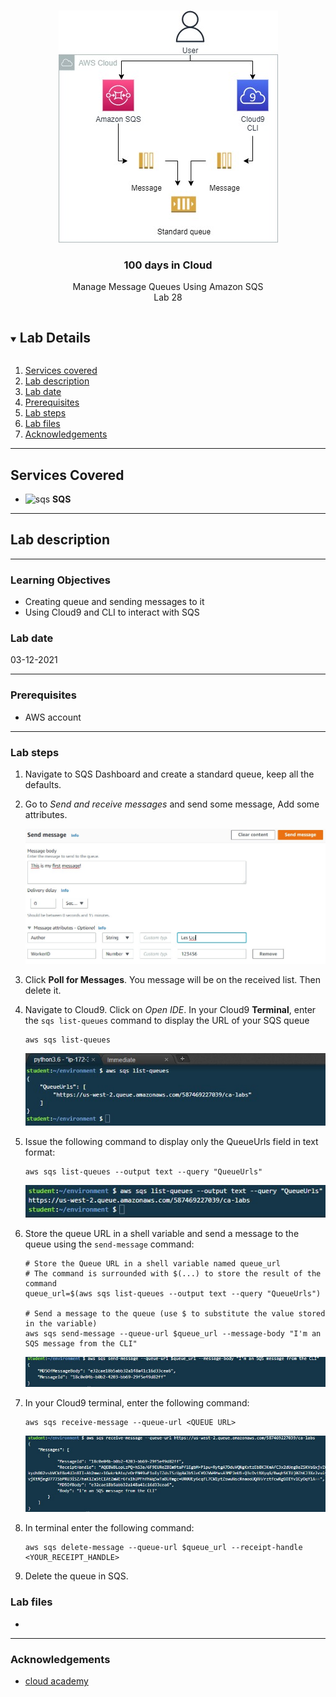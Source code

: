 

<br />

<p align="center">
  <a href="img/">
    <img src="img/lab28_diagram.jpg" alt="cloudofthings" width="351" height="371">
  </a>
  <h3 align="center">100 days in Cloud</h3>
<p align="center">
    Manage Message Queues Using Amazon SQS
    <br />
    Lab 28
    <br/>
  </p>




</p>

<details open="open">
  <summary><h2 style="display: inline-block">Lab Details</h2></summary>
  <ol>
    <li><a href="#services-covered">Services covered</a>
    <li><a href="#lab-description">Lab description</a></li>
    </li>
    <li><a href="#lab-date">Lab date</a></li>
    <li><a href="#prerequisites">Prerequisites</a></li>    
    <li><a href="#lab-steps">Lab steps</a></li>
    <li><a href="#lab-files">Lab files</a></li>
    <li><a href="#acknowledgements">Acknowledgements</a></li>
  </ol>
</details>

---

## Services Covered
* ![sqs](https://github.com/CloudedThings/100-Days-in-Cloud/blob/main/images/sqs.png) **SQS**

---

## Lab description



---

### Learning Objectives
* Creating queue and sending messages to it
* Using Cloud9 and CLI to interact with SQS

### Lab date
03-12-2021

---

### Prerequisites
* AWS account

---

### Lab steps
1. Navigate to SQS Dashboard and create a standard queue, keep all the defaults.

2. Go to *Send and receive messages* and send some message, Add some attributes. 

   <img src="img/lab29_message.jpg" alt="message" style="zoom:80%;" />

3. Click **Poll for Messages**. You message will be on the received list. Then delete it. 

4. Navigate to Cloud9. Click on *Open IDE*. In your Cloud9 **Terminal**, enter the `sqs list-queues` command to display the URL of your SQS queue

   ```
   aws sqs list-queues
   ```

   ![termainal-list](img/lab29_terminal_list.jpg)

5. Issue the following command to display only the QueueUrls field in text format:

   ```
   aws sqs list-queues --output text --query "QueueUrls"
   ```

   ![terminal-queryurl](img/lab29_terminal_queryurl.jpg)

6. Store the queue URL in a shell variable and send a message to the queue using the `send-message` command:

   ```
   # Store the Queue URL in a shell variable named queue_url 
   # The command is surrounded with $(...) to store the result of the command
   queue_url=$(aws sqs list-queues --output text --query "QueueUrls")
   
   # Send a message to the queue (use $ to substitute the value stored in the variable)
   aws sqs send-message --queue-url $queue_url --message-body "I'm an SQS message from the CLI"
   ```

   ![terminal_sendmsg](img/lab29_terminal_sendmsg.jpg)

7. In your Cloud9 terminal, enter the following command:

   ```
   aws sqs receive-message --queue-url <QUEUE URL>
   ```

   <img src="img/lab29_terminal_receivemsg.jpg" alt="terminal-receivemsg" style="zoom:80%;" />

8. In terminal enter the following command:

   ```
   aws sqs delete-message --queue-url $queue_url --receipt-handle <YOUR_RECEIPT_HANDLE>
   ```

9. Delete the queue in SQS.

### Lab files

* 
---

### Acknowledgements
* [cloud academy](https://cloudacademy.com/lab/manage-message-queue-amazon-sqs/?context_id=2977&context_resource=lp)

